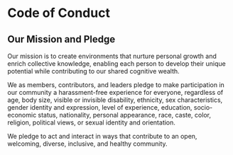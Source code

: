 # Code of Conduct

## Our Mission and Pledge

Our mission is to create environments that nurture personal growth and enrich collective knowledge, enabling each person to develop their unique potential while contributing to our shared cognitive wealth.

We as members, contributors, and leaders pledge to make participation in our community a harassment-free experience for everyone, regardless of age, body size, visible or invisible disability, ethnicity, sex characteristics, gender identity and expression, level of experience, education, socio-economic status, nationality, personal appearance, race, caste, color, religion, political views, or sexual identity and orientation.

We pledge to act and interact in ways that contribute to an open, welcoming, diverse, inclusive, and healthy community.
